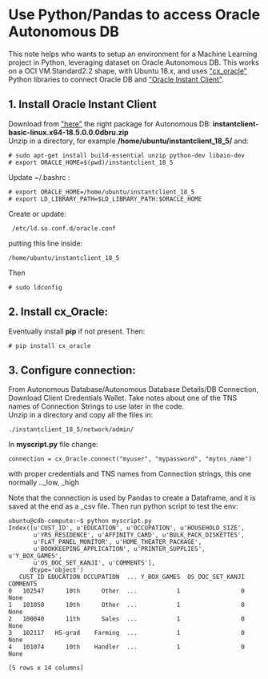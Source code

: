 # Use Python/Pandas to access Oracle Autonomous DB
This note helps who wants to setup an environment for a Machine Learning project in Python, leveraging dataset on Oracle Autonomous DB. This works on a OCI VM.Standard2.2 shape, with Ubuntu 18.x, and uses ["cx_oracle"](https://oracle.github.io/python-cx_Oracle/) Python libraries to connect Oracle DB and ["Oracle Instant Client"](https://www.oracle.com/database/technologies/instant-client.html).

## 1. Install Oracle Instant Client
Download from ["here"](https://www.oracle.com/database/technologies/instant-client/downloads.html)
the right package for Autonomous DB: **instantclient-basic-linux.x64-18.5.0.0.0dbru.zip**   
Unzip in a directory, for example **/home/ubuntu/instantclient_18_5/** and:

```
# sudo apt-get install build-essential unzip python-dev libaio-dev
# export ORACLE_HOME=$(pwd)/instantclient_18_5
```
Update ~/.bashrc :
```
# export ORACLE_HOME=/home/ubuntu/instantclient_18_5
# export LD_LIBRARY_PATH=$LD_LIBRARY_PATH:$ORACLE_HOME
```
Create or update:
```
 /etc/ld.so.conf.d/oracle.conf
```
putting this line inside:
```
/home/ubuntu/instantclient_18_5
```
Then 
```
# sudo ldconfig 
```
## 2. Install cx_Oracle:
Eventually install **pip** if not present. Then:
```
# pip install cx_oracle
```
## 3. Configure connection:
From Autonomous Database/Autonomous Database Details/DB Connection, Download Client Credentials Wallet. Take notes about one of the TNS names of Connection Strings to use later in the code.   
Unzip in a directory and copy all the files in:    
```
./instantclient_18_5/network/admin/   
```
In **myscript.py** file change:   
```
connection = cx_Oracle.connect("myuser", "mypassword", "mytns_name")
```
with proper credentials and TNS names from Connection strings, this one normally .._low, _high 

Note that the connection is used by Pandas to create a Dataframe, and it is saved at the end as a _csv file.
Then run python script to test the env:
```
ubuntu@cdb-compute:~$ python myscript.py
Index([u'CUST_ID', u'EDUCATION', u'OCCUPATION', u'HOUSEHOLD_SIZE',
       u'YRS_RESIDENCE', u'AFFINITY_CARD', u'BULK_PACK_DISKETTES',
       u'FLAT_PANEL_MONITOR', u'HOME_THEATER_PACKAGE',
       u'BOOKKEEPING_APPLICATION', u'PRINTER_SUPPLIES', u'Y_BOX_GAMES',
       u'OS_DOC_SET_KANJI', u'COMMENTS'],
      dtype='object')
   CUST_ID EDUCATION OCCUPATION  ... Y_BOX_GAMES  OS_DOC_SET_KANJI  COMMENTS
0   102547      10th      Other  ...           1                 0      None
1   101050      10th      Other  ...           1                 0      None
2   100040      11th      Sales  ...           1                 0      None
3   102117   HS-grad    Farming  ...           1                 0      None
4   101074      10th    Handler  ...           1                 0      None

[5 rows x 14 columns]

```


